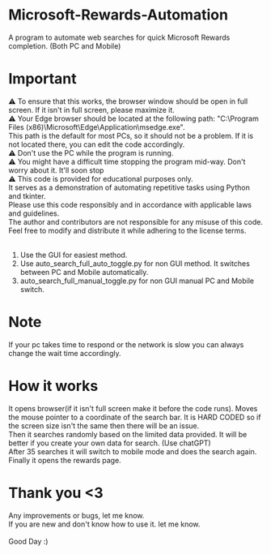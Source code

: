 # Microsoft-Rewards-Automation
A program to automate web searches for quick Microsoft Rewards completion. (Both PC and Mobile)

# Important
⚠️ To ensure that this works, the browser window should be open in full screen. If it isn't in full screen, please maximize it. <Br>
⚠️ Your Edge browser should be located at the following path: "C:\Program Files (x86)\Microsoft\Edge\Application\msedge.exe". <Br>
This path is the default for most PCs, so it should not be a problem. If it is not located there, you can edit the code accordingly. <Br>
⚠️ Don't use the PC while the program is running. <Br> 
⚠️ You might have a difficult time stopping the program mid-way. Don't worry about it. It'll soon stop <Br>
⚠️ This code is provided for educational purposes only. <Br>
It serves as a demonstration of automating repetitive tasks using Python and tkinter. <Br>
Please use this code responsibly and in accordance with applicable laws and guidelines. <Br>
The author and contributors are not responsible for any misuse of this code. <Br>
Feel free to modify and distribute it while adhering to the license terms. <Br> <Br>

1. Use the GUI for easiest method.
2. Use auto_search_full_auto_toggle.py for non GUI method. It switches between PC and Mobile automatically.
3. auto_search_full_manual_toggle.py for non GUI manual PC and Mobile switch.




# Note
If your pc takes time to respond or the network is slow you can always change the wait time accordingly. 


# How it works
It opens browser(if it isn't full screen make it before the code runs). Moves the mouse pointer to a coordinate of the search bar.
It is HARD CODED so if the screen size isn't the same then there will be an issue. <Br>
Then it searches randomly based on the limited data provided. It will be better if you create your own data for search. (Use chatGPT) <Br>
After 35 searches it will switch to mobile mode and does the search again. <Br>
Finally it opens the rewards page.

# Thank you <3

Any improvements or bugs, let me know. <Br>
If you are new and don't know how to use it. let me know. <Br> <Br>
Good Day :)
